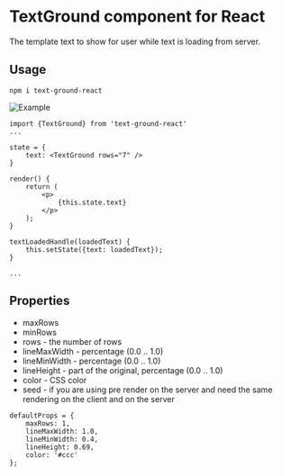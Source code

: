 # TextGround component for React
The template text to show for user while text is loading from server.

## Usage
```
npm i text-ground-react
```

![Example](https://raw.githubusercontent.com/KrickRay/text-ground-react/master/media/sample.png)

```
import {TextGround} from 'text-ground-react'
...

state = {
    text: <TextGround rows="7" />
}

render() {
    return (
        <p>
            {this.state.text}
        </p>
    );
}

textLoadedHandle(loadedText) {
    this.setState({text: loadedText});
}

...
```

## Properties

- maxRows
- minRows
- rows - the number of rows
- lineMaxWidth - percentage (0.0 .. 1.0)
- lineMinWidth - percentage (0.0 .. 1.0)
- lineHeight - part of the original, percentage (0.0 .. 1.0)
- color - CSS color
- seed - if you are using pre render on the server and need the same rendering on the client and on the server

```
defaultProps = {
    maxRows: 1,
    lineMaxWidth: 1.0,
    lineMinWidth: 0.4,
    lineHeight: 0.69,
    color: '#ccc'
};
```